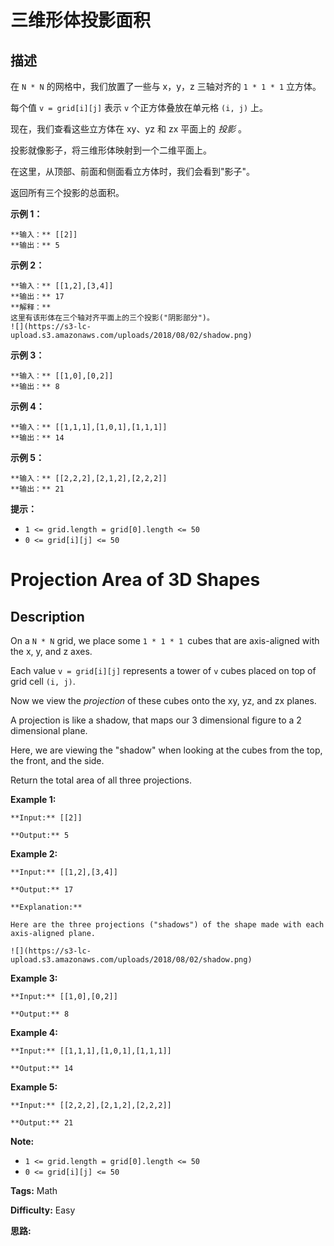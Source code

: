 # 三维形体投影面积

## 描述

在 `N * N` 的网格中，我们放置了一些与 x，y，z 三轴对齐的 `1 * 1 * 1` 立方体。

每个值 `v = grid[i][j]` 表示 `v` 个正方体叠放在单元格 `(i, j)` 上。

现在，我们查看这些立方体在 xy、yz 和 zx 平面上的 _投影_ 。

投影就像影子，将三维形体映射到一个二维平面上。

在这里，从顶部、前面和侧面看立方体时，我们会看到"影子"。

返回所有三个投影的总面积。



**示例 1：**

    
    
    **输入：** [[2]]
    **输出：** 5
    

**示例 2：**

    
    
    **输入：** [[1,2],[3,4]]
    **输出：** 17
    **解释：**
    这里有该形体在三个轴对齐平面上的三个投影("阴影部分")。
    ![](https://s3-lc-upload.s3.amazonaws.com/uploads/2018/08/02/shadow.png)
    

**示例 3：**

    
    
    **输入：** [[1,0],[0,2]]
    **输出：** 8
    

**示例 4：**

    
    
    **输入：** [[1,1,1],[1,0,1],[1,1,1]]
    **输出：** 14
    

**示例 5：**

    
    
    **输入：** [[2,2,2],[2,1,2],[2,2,2]]
    **输出：** 21
    



**提示：**

  * `1 <= grid.length = grid[0].length <= 50`
  * `0 <= grid[i][j] <= 50`



# Projection Area of 3D Shapes

## Description



On a `N * N` grid, we place some `1 * 1 * 1 `cubes that are axis-aligned with the x, y, and z axes.

Each value `v = grid[i][j]` represents a tower of `v` cubes placed on top of grid cell `(i, j)`.

Now we view the  _projection_  of these cubes onto the xy, yz, and zx planes.

A projection is like a shadow, that maps our 3 dimensional figure to a 2 dimensional plane.

Here, we are viewing the "shadow" when looking at the cubes from the top, the front, and the side.

Return the total area of all three projections.



**Example 1:**

    
    
    **Input:** [[2]]
    **Output:** 5
    

**Example 2:**

    
    
    **Input:** [[1,2],[3,4]]
    **Output:** 17
    **Explanation:**
    Here are the three projections ("shadows") of the shape made with each axis-aligned plane.
    ![](https://s3-lc-upload.s3.amazonaws.com/uploads/2018/08/02/shadow.png)
    

**Example 3:**

    
    
    **Input:** [[1,0],[0,2]]
    **Output:** 8
    

**Example 4:**

    
    
    **Input:** [[1,1,1],[1,0,1],[1,1,1]]
    **Output:** 14
    

**Example 5:**

    
    
    **Input:** [[2,2,2],[2,1,2],[2,2,2]]
    **Output:** 21
    



**Note:**

  * `1 <= grid.length = grid[0].length <= 50`
  * `0 <= grid[i][j] <= 50`


**Tags:** Math

**Difficulty:** Easy

**思路:**
